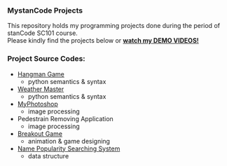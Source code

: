 ### MystanCode Projects
This repository holds my programming projects done during the period of stanCode SC101 course.
<br> Please kindly find the projects below or **[watch my DEMO VIDEOS!](https://youtu.be/v2O_MGE9_ao?feature=shared)**

### Project Source Codes:
- [Hangman Game](SC001_A3/hangman.py)
    - python semantics & syntax
- [Weather Master](SC001_A2/weather_master.py)
    - python semantics & syntax
- [MyPhotoshop](SC001_A4/best_photoshop_award.py)
    - image processing
- Pedestrain Removing Application
    - image processing
- [Breakout Game](SC101_A2/breakout.py)
    - animation & game designing
- [Name Popularity Searching System](SC101_A4/babygraphics.py)
    - data structure

